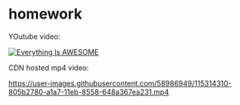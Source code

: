 # homework

YOutube video:

[![Everything Is AWESOME](http://i.imgur.com/Ot5DWAW.png)](https://youtu.be/StTqXEQ2l-Y?t=35s "Everything Is AWESOME")


CDN hosted mp4 video:

https://user-images.githubusercontent.com/58986949/115314310-805b2780-a1a7-11eb-8558-648a367ea231.mp4